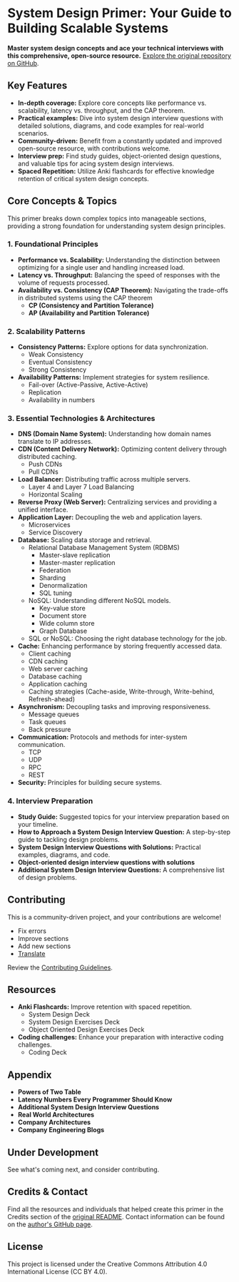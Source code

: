 # System Design Primer: Your Guide to Building Scalable Systems

**Master system design concepts and ace your technical interviews with this comprehensive, open-source resource.**  [Explore the original repository on GitHub](https://github.com/donnemartin/system-design-primer).

## Key Features

*   **In-depth coverage:** Explore core concepts like performance vs. scalability, latency vs. throughput, and the CAP theorem.
*   **Practical examples:** Dive into system design interview questions with detailed solutions, diagrams, and code examples for real-world scenarios.
*   **Community-driven:**  Benefit from a constantly updated and improved open-source resource, with contributions welcome.
*   **Interview prep:**  Find study guides, object-oriented design questions, and valuable tips for acing system design interviews.
*   **Spaced Repetition:** Utilize Anki flashcards for effective knowledge retention of critical system design concepts.

## Core Concepts & Topics

This primer breaks down complex topics into manageable sections, providing a strong foundation for understanding system design principles.

### 1.  Foundational Principles

*   **Performance vs. Scalability:** Understanding the distinction between optimizing for a single user and handling increased load.
*   **Latency vs. Throughput:** Balancing the speed of responses with the volume of requests processed.
*   **Availability vs. Consistency (CAP Theorem):**  Navigating the trade-offs in distributed systems using the CAP theorem
    *   **CP (Consistency and Partition Tolerance)**
    *   **AP (Availability and Partition Tolerance)**

### 2.  Scalability Patterns

*   **Consistency Patterns:** Explore options for data synchronization.
    *   Weak Consistency
    *   Eventual Consistency
    *   Strong Consistency
*   **Availability Patterns:** Implement strategies for system resilience.
    *   Fail-over (Active-Passive, Active-Active)
    *   Replication
    *   Availability in numbers

### 3.  Essential Technologies & Architectures

*   **DNS (Domain Name System):** Understanding how domain names translate to IP addresses.
*   **CDN (Content Delivery Network):** Optimizing content delivery through distributed caching.
    *   Push CDNs
    *   Pull CDNs
*   **Load Balancer:** Distributing traffic across multiple servers.
    *   Layer 4 and Layer 7 Load Balancing
    *   Horizontal Scaling
*   **Reverse Proxy (Web Server):** Centralizing services and providing a unified interface.
*   **Application Layer:**  Decoupling the web and application layers.
    *   Microservices
    *   Service Discovery
*   **Database:**  Scaling data storage and retrieval.
    *   Relational Database Management System (RDBMS)
        *   Master-slave replication
        *   Master-master replication
        *   Federation
        *   Sharding
        *   Denormalization
        *   SQL tuning
    *   NoSQL: Understanding different NoSQL models.
        *   Key-value store
        *   Document store
        *   Wide column store
        *   Graph Database
    *   SQL or NoSQL:  Choosing the right database technology for the job.
*   **Cache:** Enhancing performance by storing frequently accessed data.
    *   Client caching
    *   CDN caching
    *   Web server caching
    *   Database caching
    *   Application caching
    *   Caching strategies (Cache-aside, Write-through, Write-behind, Refresh-ahead)
*   **Asynchronism:** Decoupling tasks and improving responsiveness.
    *   Message queues
    *   Task queues
    *   Back pressure
*   **Communication:** Protocols and methods for inter-system communication.
    *   TCP
    *   UDP
    *   RPC
    *   REST
*   **Security:** Principles for building secure systems.

### 4.  Interview Preparation

*   **Study Guide:** Suggested topics for your interview preparation based on your timeline.
*   **How to Approach a System Design Interview Question:** A step-by-step guide to tackling design problems.
*   **System Design Interview Questions with Solutions:**  Practical examples, diagrams, and code.
*   **Object-oriented design interview questions with solutions**
*   **Additional System Design Interview Questions:**  A comprehensive list of design problems.

## Contributing

This is a community-driven project, and your contributions are welcome!

*   Fix errors
*   Improve sections
*   Add new sections
*   [Translate](https://github.com/donnemartin/system-design-primer/issues/28)

Review the [Contributing Guidelines](CONTRIBUTING.md).

## Resources

*   **Anki Flashcards:**  Improve retention with spaced repetition.
    *   System Design Deck
    *   System Design Exercises Deck
    *   Object Oriented Design Exercises Deck
*   **Coding challenges:** Enhance your preparation with interactive coding challenges.
    *   Coding Deck

## Appendix

*   **Powers of Two Table**
*   **Latency Numbers Every Programmer Should Know**
*   **Additional System Design Interview Questions**
*   **Real World Architectures**
*   **Company Architectures**
*   **Company Engineering Blogs**

## Under Development

See what's coming next, and consider contributing.

## Credits & Contact

Find all the resources and individuals that helped create this primer in the Credits section of the [original README](https://github.com/donnemartin/system-design-primer).  Contact information can be found on the [author's GitHub page](https://github.com/donnemartin).

## License

This project is licensed under the Creative Commons Attribution 4.0 International License (CC BY 4.0).